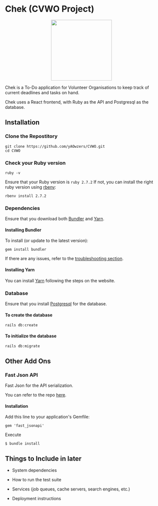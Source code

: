 # Chek (CVWO Project)

<p align="center">
    <img src="https://imgur.com/SXyKzct.jpg" width="200" height="200">
</p>

Chek is a To-Do application for Volunteer Organisations to keep track of current deadlines and tasks on hand.

Chek uses a React frontend, with Ruby as the API and Postgresql as the database.

## Installation

### Clone the Repostitory

```
git clone https://github.com/yAOwzers/CVWO.git
cd CVWO
```

### Check your Ruby version

```
ruby -v
```

Ensure that your Ruby version is `ruby 2.7.2`
If not, you can install the right ruby version using [rbenv](https://github.com/rbenv/rbenv):

```
rbenv install 2.7.2
```

### Dependencies

Ensure that you download both [Bundler](https://github.com/rubygems/bundler) and [Yarn](https://classic.yarnpkg.com/en/docs/install#windows-stable).

#### Installing Bundler

To install (or update to the latest version):

```
gem install bundler
```

If there are any issues, refer to the [troubleshooting section](https://github.com/rubygems/bundler).

#### Installing Yarn

You can install [Yarn](https://classic.yarnpkg.com/en/docs/install#windows-stable) following the steps on the website.

### Database

Ensure that you install [Postgresql](https://www.postgresql.org/) for the database.

#### To create the database

```
rails db:create
```

#### To initialize the database

```
rails db:migrate
```

## Other Add Ons

### Fast Json API

Fast Json for the API serialization.

You can refer to the repo [here](https://github.com/Netflix/fast_jsonapi).

#### Installation

Add this line to your application's Gemfile:

```
gem 'fast_jsonapi'
```

Execute

```
$ bundle install
```

## Things to Include in later

- System dependencies

- How to run the test suite

- Services (job queues, cache servers, search engines, etc.)

- Deployment instructions
